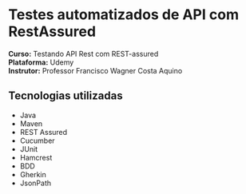 # Testes automatizados de API com RestAssured

**Curso:** Testando API Rest com REST-assured <br>
**Plataforma:** Udemy <br>
**Instrutor:** Professor Francisco Wagner Costa Aquino

## Tecnologias utilizadas

* Java
* Maven
* REST Assured
* Cucumber
* JUnit
* Hamcrest
* BDD
* Gherkin
* JsonPath
